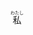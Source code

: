 <style>
  rt:before {
    content: attr(data-rt);
  }
</style>
<ruby><span>私</span><rt data-rt="わたし"></rt></ruby>